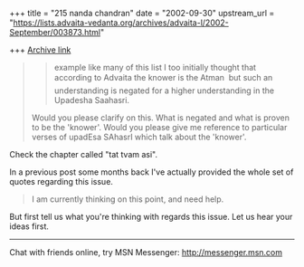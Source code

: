 +++
title = "215 nanda chandran"
date = "2002-09-30"
upstream_url = "https://lists.advaita-vedanta.org/archives/advaita-l/2002-September/003873.html"

+++
[Archive link](https://lists.advaita-vedanta.org/archives/advaita-l/2002-September/003873.html)

> > example like many of this
> > list I too initially thought that according to
> > Advaita the knower is the
> > Atman  but such an understanding is negated for a
> > higher understanding in
> > the Upadesha Saahasri.
>
>Would you please clarify on this. What is negated and
>what is proven to be the 'knower'. Would you please
>give me reference to particular verses of upadEsa
>SAhasrI which talk about the 'knower'.

Check the chapter called "tat tvam asi".

In a previous post some months back I've actually provided the whole set of
quotes regarding this issue.

>I am currently
>thinking on this point, and need help.

But first tell us what you're thinking with regards this issue. Let us hear
your ideas first.


_________________________________________________________________
Chat with friends online, try MSN Messenger: http://messenger.msn.com

